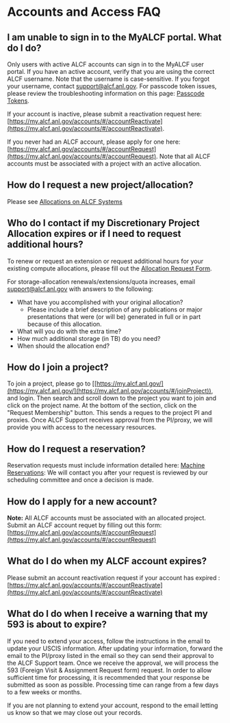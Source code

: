 # Accounts and Access FAQ

## I am unable to sign in to the MyALCF portal. What do I do?
Only users with active ALCF accounts can sign in to the MyALCF user portal. If you have an active account, verify that you are using the correct ALCF username. Note that the username is case-sensitive. If you forgot your username, contact [support@alcf.anl.gov](mailto:support@alcf.anl.gov). For passcode token issues, please review the troubleshooting information on this page: [Passcode Tokens](https://docs.alcf.anl.gov/account-project-management/accounts-and-access/alcf-passcode-tokens/).

If your account is inactive, please submit a reactivation request here: [https://my.alcf.anl.gov/accounts/#/accountReactivate](https://my.alcf.anl.gov/accounts/#/accountReactivate).

If you never had an ALCF account, please apply for one here: [https://my.alcf.anl.gov/accounts/#/accountRequest](https://my.alcf.anl.gov/accounts/#/accountRequest). Note that all ALCF accounts must be associated with a project with an active allocation.

## How do I request a new project/allocation?
Please see [Allocations on ALCF Systems](https://docs.alcf.anl.gov/account-project-management/allocation-management/)

## Who do I contact if my Discretionary Project Allocation expires or if I need to request additional hours?
To renew or request an extension or request additional hours for your existing compute allocations, please fill out the [Allocation Request Form](https://my.alcf.anl.gov/accounts/#/allocationRequests). 

For storage-allocation renewals/extensions/quota increases, email [support@alcf.anl.gov](mailto:support@alcf.anl.gov) with answers to the following:
- What have you accomplished with your original allocation?
  - Please include a brief description of any publications or major presentations that were (or will be) generated in full or in part because of this allocation.
- What will you do with the extra time?
- How much additional storage (in TB) do you need?
- When should the allocation end?

## How do I join a project?
To join a project, please go to [[https://my.alcf.anl.gov/](https://my.alcf.anl.gov/](https://my.alcf.anl.gov/accounts/#/joinProject)), and login. Then search and scroll down to the project you want to join and click on the project name. At the bottom of the section, click on the "Request Membership" button. This sends a reques to the project PI and proxies. Once ALCF Support receives approval from the PI/proxy, we will provide you with access to the necessary resources.

## How do I request a reservation?
Reservation requests must include information detailed here: [Machine Reservations](../../running-jobs/machine-reservations.md): We will contact you after your request is reviewed by our scheduling committee and once a decision is made.

## How do I apply for a new account?
**Note:** All ALCF accounts must be associated with an allocated project.
Submit an ALCF account requet by filling out this form: [https://my.alcf.anl.gov/accounts/#/accountRequest](https://my.alcf.anl.gov/accounts/#/accountRequest)

## What do I do when my ALCF account expires?
Please submit an account reactivation request if your account has expired : [https://my.alcf.anl.gov/accounts/#/accountReactivate](https://my.alcf.anl.gov/accounts/#/accountReactivate)

## What do I do when I receive a warning that my 593 is about to expire?
If you need to extend your access, follow the instructions in the email to update your USCIS information. After updating your information, forward the email to the PI/proxy listed in the email so they can send their approval to the ALCF Support team. Once we receive the approval, we will process the 593 (Foreign Visit & Assignment Request form) request.  In order to allow sufficient time for processing, it is recommended that your response be submitted as soon as possible. Processing time can range from a few days to a few weeks or months.

If you are not planning to extend your account, respond to the email letting us know so that we may close out your records.

